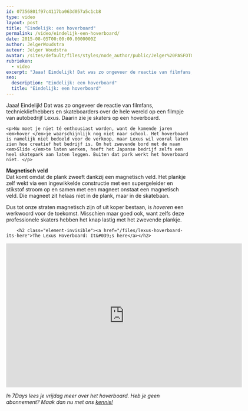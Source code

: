 ```yaml
---
id: 07356801f97c4117ba063d057a5c1cb8
type: video
layout: post
title: "Eindelijk: een hoverboard"
permalink: /video/eindelijk-een-hoverboard/
date: 2015-08-05T00:00:00.0000000Z
author: JelgerWoudstra
auteur: Jelger Woudstra
avatar: /sites/default/files/styles/node_author/public/Jelger%20PASFOTO_3469.jpg?itok=7GsNTxTw
rubrieken:
  - video
excerpt: "Jaaa! Eindelijk! Dat was zo ongeveer de reactie van filmfans, techniekliefhebbers en skateboarders over de hele wereld op een filmpje van autobedrijf Lexus. Daarin zie je skaters op een hoverboard.  "
seo:
  description: "Eindelijk: een hoverboard"
  title: "Eindelijk: een hoverboard"
---
```

Jaaa! Eindelijk! Dat was zo ongeveer de reactie van filmfans, techniekliefhebbers en skateboarders over de hele wereld op een filmpje van autobedrijf Lexus. Daarin zie je skaters op een hoverboard.  

    <p>Nu moet je niet té enthousiast worden, want de komende jaren <em>hover </em>je waarschijnlijk nog niet naar school. Het hoverboard is namelijk niet bedoeld voor de verkoop, maar Lexus wil vooral laten zien hoe creatief het bedrijf is. Om het zwevende bord met de naam <em>Slide </em>te laten werken, heeft het Japanse bedrijf zelfs een heel skatepark aan laten leggen. Buiten dat park werkt het hoverboard niet. </p>
<p><strong>Magnetisch veld</strong><br>Dat komt omdat de plank zweeft dankzij een magnetisch veld. Het plankje zelf wekt via een ingewikkelde constructie met een supergeleider en stikstof stroom op en samen met een magneet onstaat een magnetisch veld. Die magneet zit helaas niet in de plank, maar in de skatebaan. </p>
<p>Dus tot onze straten magnetisch zijn of uit koper bestaan, is <em>hoveren </em>een werkwoord voor de toekomst. Misschien maar goed ook, want zelfs deze professionele skaters hebben het knap lastig met het zwevende plankje.</p>
<p><div class="media media-element-container media-default"><div id="file-5702" class="file file-video file-video-youtube">

        <h2 class="element-invisible"><a href="/files/lexus-hoverboard-its-here">The Lexus Hoverboard: It&#039;s here</a></h2>
    
  
  <div class="content">
    <div class="media-youtube-video media-element file-default media-youtube-1">
  <iframe class="media-youtube-player" width="640" height="390" title="The Lexus Hoverboard: It&#039;s here" src="https://www.youtube.com/embed/ZwSwZ2Y0Ops?wmode=opaque&controls=" name="The Lexus Hoverboard: It&#039;s here" frameborder="0" allowfullscreen="">Video van The Lexus Hoverboard: It&amp;#039;s here</iframe>
</div>
  </div>

  
</div>
</div>
<p><em>In 7Days lees je vrijdag meer over het hoverboard. Heb je geen abonnement? Maak dan nu met ons <a href="/abonnementen">kennis!</a></em></p>  
